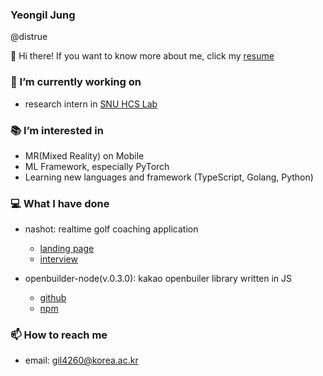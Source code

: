 ### Yeongil Jung
@distrue

👋 Hi there!
If you want to know more about me, click my [resume](https://github.com/distrue/distrue/blob/master/resume.pdf)

### 🔭 I’m currently working on
- research intern in [SNU HCS Lab](https://hcs.snu.ac.kr/people/)

### 📚 I’m interested in
- MR(Mixed Reality) on Mobile
- ML Framework, especially PyTorch
- Learning new languages and framework (TypeScript, Golang, Python)

### 💻 What I have done

- nashot: realtime golf coaching application 
  - [landing page](https://web.nashot.io/home.html)
  - [interview](https://blog.naver.com/sw_maestro/222120877101)  
  
- openbuilder-node(v.0.3.0): kakao openbuiler library written in JS 
  - [github](https://github.com/distrue/openbuilder-node)
  - [npm](https://www.npmjs.com/package/openbuilder-node)

### 📫 How to reach me
- email: gil4260@korea.ac.kr
